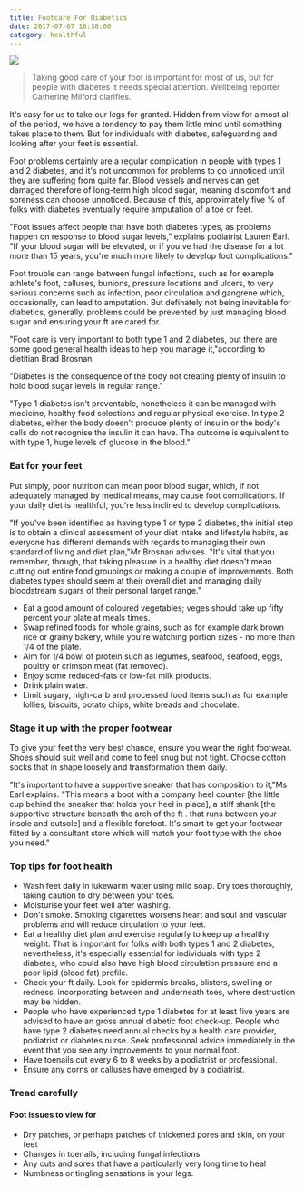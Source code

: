 ```yaml
---
title: Footcare For Diabetics
date: 2017-07-07 16:38:00
category: healthful
---
```


![](/images/2.jpeg)

<blockquote>
Taking good care of your foot is important for most of us, but for people with diabetes it needs special attention. Wellbeing reporter Catherine Milford clarifies.
</blockquote>

It's easy for us to take our legs for granted. Hidden from view for almost all of the period, we have a tendency to pay them little mind until something takes place to them. But for individuals with diabetes, safeguarding and looking after your feet is essential.

Foot problems certainly are a regular complication in people with types 1 and 2 diabetes, and it's not uncommon for problems to go unnoticed until they are suffering from quite far. Blood vessels and nerves can get damaged therefore of long-term high blood sugar, meaning discomfort and soreness can choose unnoticed. Because of this, approximately five % of folks with diabetes eventually require amputation of a toe or feet.

<!-- more -->

"Foot issues affect people that have both diabetes types, as problems happen on response to blood sugar levels," explains podiatrist Lauren Earl. "If your blood sugar will be elevated, or if you've had the disease for a lot more than 15 years, you're much more likely to develop foot complications."

Foot trouble can range between fungal infections, such as for example athlete's foot, calluses, bunions, pressure locations and ulcers, to very serious concerns such as infection, poor circulation and gangrene which, occasionally, can lead to amputation. But definately not being inevitable for diabetics, generally, problems could be prevented by just managing blood sugar and ensuring your ft are cared for.

"Foot care is very important to both type 1 and 2 diabetes, but there are some good general health ideas to help you manage it,"according to dietitian Brad Brosnan. 

"Diabetes is the consequence of the body not creating plenty of insulin to hold blood sugar levels in regular range."

"Type 1 diabetes isn't preventable, nonetheless it can be managed with medicine, healthy food selections and regular physical exercise. In type 2 diabetes, either the body doesn't produce plenty of insulin or the body's cells do not recognise the insulin it can have. The outcome is equivalent to with type 1, huge levels of glucose in the blood."

### Eat for your feet

Put simply, poor nutrition can mean poor blood sugar, which, if not adequately managed by medical means, may cause foot complications. If your daily diet is healthful, you're less inclined to develop complications.

"If you've been identified as having type 1 or type 2 diabetes, the initial step is to obtain a clinical assessment of your diet intake and lifestyle habits, as everyone has different demands with regards to managing their own standard of living and diet plan,"Mr Brosnan advises. "It's vital that you remember, though, that taking pleasure in a healthy diet doesn't mean cutting out entire food groupings or making a couple of improvements. Both diabetes types should seem at their overall diet and managing daily bloodstream sugars of their personal target range."

- Eat a good amount of coloured vegetables; veges should take up fifty percent your plate at meals times.
- Swap refined foods for whole grains, such as for example dark brown rice or grainy bakery, while you're watching portion sizes - no more than 1/4 of the plate.
- Aim for 1/4 bowl of protein such as legumes, seafood, seafood, eggs, poultry or crimson meat (fat removed).
- Enjoy some reduced-fats or low-fat milk products.
- Drink plain water.
- Limit sugary, high-carb and processed food items such as for example lollies, biscuits, potato chips, white breads and chocolate.

### Stage it up with the proper footwear

To give your feet the very best chance, ensure you wear the right footwear. Shoes should suit well and come to feel snug but not tight. Choose cotton socks that in shape loosely and transformation them daily.

"It's important to have a supportive sneaker that has composition to it,"Ms Earl explains. "This means a boot with a company heel counter [the little cup behind the sneaker that holds your heel in place], a stiff shank [the supportive structure beneath the arch of the ft . that runs between your insole and outsole] and a flexible forefoot. It's smart to get your footwear fitted by a consultant store which will match your foot type with the shoe you need."

### Top tips for foot health

- Wash feet daily in lukewarm water using mild soap. Dry toes thoroughly, taking caution to dry between your toes.
- Moisturise your feet well after washing.
- Don't smoke. Smoking cigarettes worsens heart and soul and vascular problems and will reduce circulation to your feet.
- Eat a healthy diet plan and exercise regularly to keep up a healthy weight. That is important for folks with both types 1 and 2 diabetes, nevertheless, it's especially essential for individuals with type 2 diabetes, who could also have high blood circulation pressure and a poor lipid (blood fat) profile.
- Check your ft daily. Look for epidermis breaks, blisters, swelling or redness, incorporating between and underneath toes, where destruction may be hidden.
- People who have experienced type 1 diabetes for at least five years are advised to have an gross annual diabetic foot check-up. People who have type 2 diabetes need annual checks by a health care provider, podiatrist or diabetes nurse. Seek professional advice immediately in the event that you see any improvements to your normal foot.
- Have toenails cut every 6 to 8 weeks by a podiatrist or professional.
- Ensure any corns or calluses have emerged by a podiatrist.

### Tread carefully

#### Foot issues to view for
- Dry patches, or perhaps patches of thickened pores and skin, on your feet
- Changes in toenails, including fungal infections
- Any cuts and sores that have a particularly very long time to heal
- Numbness or tingling sensations in your legs.